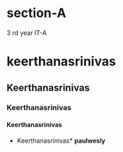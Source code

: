 # section-A
3 rd year IT-A

# keerthanasrinivas
## Keerthanasrinivas
### Keerthanasrinivas
#### Keerthanasrinivas
* Keerthanasrinivas*
**paulwesly**
